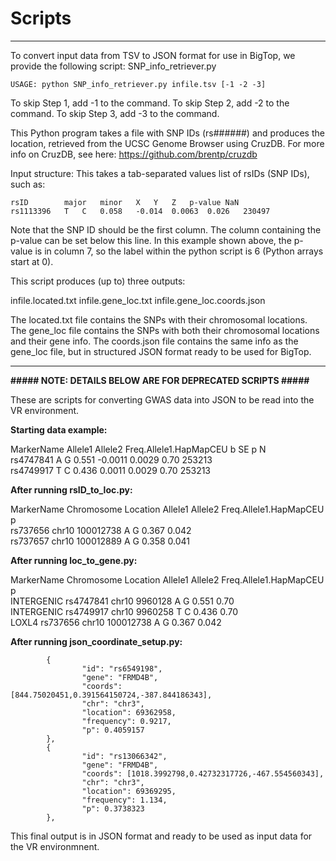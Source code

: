 # Scripts

*****

To convert input data from TSV to JSON format for use in BigTop, we provide the following script: SNP_info_retriever.py

`USAGE: python SNP_info_retriever.py infile.tsv [-1 -2 -3]`

To skip Step 1, add -1 to the command.  To skip Step 2, add -2 to the command.  To skip Step 3, add -3 to the command.

This Python program takes a file with SNP IDs (rs######) and produces the location, retrieved from the UCSC Genome Browser using CruzDB.  For more info on CruzDB, see here: https://github.com/brentp/cruzdb

Input structure: This takes a tab-separated values list of rsIDs (SNP IDs), such as:
```
rsID		major	minor	X	Y	Z	p-value	NaN
rs1113396	T	C	0.058	-0.014	0.0063	0.026	230497
```
Note that the SNP ID should be the first column.  The column containing the p-value can be set below this line.
In this example shown above, the p-value is in column 7, so the label within the python script is 6 (Python arrays start at 0).

This script produces (up to) three outputs:

infile.located.txt
infile.gene_loc.txt
infile.gene_loc.coords.json

The located.txt file contains the SNPs with their chromosomal locations.
The gene_loc file contains the SNPs with both their chromosomal locations and their gene info.
The coords.json file contains the same info as the gene_loc file, but in structured JSON format ready to be used for BigTop.

*****

**##### NOTE: DETAILS BELOW ARE FOR DEPRECATED SCRIPTS #####**

These are scripts for converting GWAS data into JSON to be read into the VR environment.

**Starting data example:**

MarkerName      Allele1 Allele2 Freq.Allele1.HapMapCEU  b       SE      p       N    
rs4747841       A       G       0.551   -0.0011 0.0029  0.70    253213    
rs4749917       T       C       0.436   0.0011  0.0029  0.70    253213    

**After running rsID_to_loc.py:**

MarkerName      Chromosome      Location        Allele1 Allele2 Freq.Allele1.HapMapCEU  p    
rs737656        chr10   100012738       A       G       0.367   0.042    
rs737657        chr10   100012889       A       G       0.358   0.041

**After running loc_to_gene.py:**

MarkerName      Chromosome      Location        Allele1 Allele2 Freq.Allele1.HapMapCEU  p    
INTERGENIC      rs4747841       chr10   9960128 A       G       0.551   0.70    
INTERGENIC      rs4749917       chr10   9960258 T       C       0.436   0.70    
LOXL4   rs737656        chr10   100012738       A       G       0.367   0.042

**After running json_coordinate_setup.py:**

```[
        {
                "id": "rs6549198",
                "gene": "FRMD4B",
                "coords": [844.75020451,0.391564150724,-387.844186343],
                "chr": "chr3",
                "location": 69362958,
                "frequency": 0.9217,
                "p": 0.4059157
        },
        {
                "id": "rs13066342",
                "gene": "FRMD4B",
                "coords": [1018.3992798,0.42732317726,-467.554560343],
                "chr": "chr3",
                "location": 69369295,
                "frequency": 1.134,
                "p": 0.3738323
        },
```

This final output is in JSON format and ready to be used as input data for the VR environmnent.
